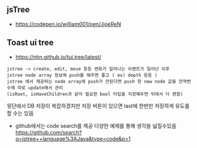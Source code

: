## jsTree
- https://codepen.io/william001/pen/JjoeReN

## Toast ui tree
- https://nhn.github.io/tui.tree/latest/
```
jstree -> create, edit, move 등등 변화가 일어나는 이벤트가 일어난 이후
jstree node array 정보에 push를 해주면 좋고 ( ex) depth 등등 )
jstree 에서 제공하는 node array에 push가 안된다면 push 한 new node 값을 전역변수에 따로 update해서 관리
(isRoot, isHaveChildren과 같이 필요한 bool 타입을 지정해두면 뒤에서 더 편함)
```

뒷단에서 DB 저장이 복잡하겠지만 저장 버튼이 있으면 last에 한번만 저장하게 유도를 할 수는 있음

- github에서는 code search를 제공 다양한 예제를 통해 생각을 넓힐수있음
https://github.com/search?q=jstree++language%3AJava&type=code&p=1
